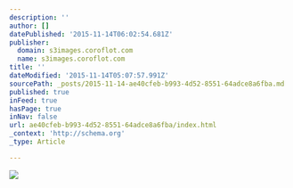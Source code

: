 ```yaml
---
description: ''
author: []
datePublished: '2015-11-14T06:02:54.681Z'
publisher:
  domain: s3images.coroflot.com
  name: s3images.coroflot.com
title: ''
dateModified: '2015-11-14T05:07:57.991Z'
sourcePath: _posts/2015-11-14-ae40cfeb-b993-4d52-8551-64adce8a6fba.md
published: true
inFeed: true
hasPage: true
inNav: false
url: ae40cfeb-b993-4d52-8551-64adce8a6fba/index.html
_context: 'http://schema.org'
_type: Article

---
```

![](http://s3images.coroflot.com/user_files/individual_files/original_327436_9pfyxggxcfk9r72meq0agjfkb.jpg)